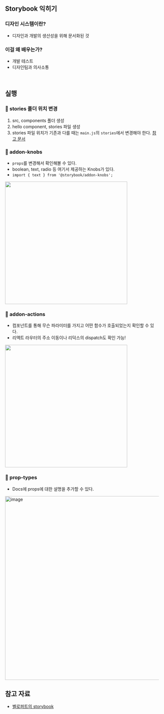 ## Storybook 익히기

### 디자인 시스템이란?
- 디자인과 개발의 생산성을 위해 문서화된 것

### 이걸 왜 배우는가?
- 개발 테스트
- 디자인팀과 의사소통

<br>

## 실행

### 📂 stories 폴더 위치 변경
1. src, components 폴더 생성
2. hello component, stories 파일 생성
3. stories 파일 위치가 기존과 다를 때는 `main.js`의 `stories`에서 변경해야 한다. [참고 문서](https://storybook.js.org/docs/react/configure/overview#with-a-directory)

### 👀 addon-knobs
- `props`를 변경해서 확인해볼 수 있다.
- boolean, text, radio 등 여기서 제공하는 Knobs가 있다.
- `import { text } from '@storybook/addon-knobs';`

<img width=400 src="https://user-images.githubusercontent.com/64337152/165024938-d4aac773-0c9f-4818-9855-72c915360b11.gif">

### 👀 addon-actions
- 컴포넌트를 통해 무슨 파라미터를 가지고 어떤 함수가 호출되었는지 확인할 수 있다.
- 리액트 라우터의 주소 이동이나 리덕스의 dispatch도 확인 가능!

<img width=400 src="https://user-images.githubusercontent.com/64337152/165027538-33ee5db1-8bbf-4a68-be1c-9c2c5c14acee.gif">

### 👀 prop-types
- Docs에 props에 대한 설명을 추가할 수 있다.

<img width="600" alt="image" src="https://user-images.githubusercontent.com/64337152/165028788-907bb343-a374-483a-8679-fc108f1482ee.png">

<br>

## 참고 자료
- [벨로퍼트의 storybook](https://velog.io/@velopert/start-storybook)
